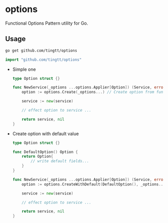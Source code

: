 # options

Functional Options Pattern utility for Go.

## Usage

```sh
go get github.com/tingtt/options
```

```go
import "github.com/tingtt/options"
```

- Simple one
	```go
	type Option struct {}

	func NewService(_options ...options.Applier[Option]) (Service, error) {
		option := options.Create(_options...) // Create option from functional options.

		service := new(service)

		// effect option to service ...

		return service, nil
	}
	```
- Create option with default value
	```go
	type Option struct {}

	func DefaultOption() Option {
		return Option{
			// write default fields...
		}
	}

	func NewService(_options ...options.Applier[Option]) (Service, error) {
		option := options.CreateWithDefault(DefaultOption(), _options...) // Create option from functional options.

		service := new(service)

		// effect option to service ...

		return service, nil
	}
	```

